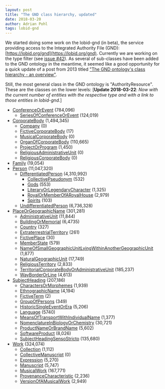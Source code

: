 ```yaml
---
layout: post
title: "The GND class hierarchy, updated"
date: 2018-03-20
author: Adrian Pohl
tags: lobid-gnd
---
```


We started doing some work on the lobid-gnd (in beta), the service providing access to the Integrated Authority File (GND): [https://lobid.org/gnd](https://lobid.org/gnd). Currently we are working on the type filter (see [issue #42](https://github.com/hbz/lobid-gnd/issues/42)). As several of sub-classes have been added to the GND ontology in the meantime, it seemed like a good opportunity for a quick update of a post from 2013 titled ["The GND ontology's class hierarchy - an overview"](https://wiki1.hbz-nrw.de/x/CIeW).

Still, the most general class in the GND ontology is "AuthorityResource". These are the classes on the lower levels: \[**Update 2018-03-22**: *Now with the current number of entities with the respective type and with a link to those entities in lobid-gnd.*]

- [ConferenceOrEvent](http://lobid.org/gnd/search?filter=type:ConferenceOrEvent) (784,096)
   - [SeriesOfConferenceOrEvent](http://lobid.org/gnd/search?filter=type:SeriesOfConferenceOrEvent) (124,019)
- [CorporateBody](http://lobid.org/gnd/search?filter=type:CorporateBody) (1,494,345)
   - [Company](http://lobid.org/gnd/search?filter=type:Company) (0)
   - [FictiveCorporateBody](http://lobid.org/gnd/search?filter=type:FictiveCorporateBody) (17)
   - [MusicalCorporateBody](http://lobid.org/gnd/search?filter=type:MusicalCorporateBody) (0)
   - [OrganOfCorporateBody](http://lobid.org/gnd/search?filter=type:OrganOfCorporateBody) (110,665)
   - [ProjectOrProgram](http://lobid.org/gnd/search?filter=type:ProjectOrProgram) (1,450)
   - [ReligiousAdministrativeUnit](http://lobid.org/gnd/search?filter=type:ReligiousAdministrativeUnit) (0)
   - [ReligiousCorporateBody](http://lobid.org/gnd/search?filter=type:ReligiousCorporateBody) (0)
- [Family](http://lobid.org/gnd/search?filter=type:Family) (19,054)
- [Person](http://lobid.org/gnd/search?filter=type:Person) (11,047,320)
   - [DifferentiatedPerson](http://lobid.org/gnd/search?filter=type:DifferentiatedPerson) (4,310,992)
      - [CollectivePseudonym](http://lobid.org/gnd/search?filter=type:CollectivePseudonym) (532)
      - [Gods](http://lobid.org/gnd/search?filter=type:Gods) (553)
      - [LiteraryOrLegendaryCharacter](http://lobid.org/gnd/search?filter=type:LiteraryOrLegendaryCharacter) (1,325)
      - [RoyalOrMemberOfARoyalHouse](http://lobid.org/gnd/search?filter=type:RoyalOrMemberOfARoyalHouse) (2,979)
      - [Spirits](http://lobid.org/gnd/search?filter=type:Spirits) (103)
   - [UndifferentiatedPerson](http://lobid.org/gnd/search?filter=type:UndifferentiatedPerson) (6,736,328)
- [PlaceOrGeographicName](http://lobid.org/gnd/search?filter=type:PlaceOrGeographicName) (301,281)
   - [AdministrativeUnit](http://lobid.org/gnd/search?filter=type:AdministrativeUnit) (11,844)
   - [BuildingOrMemorial](http://lobid.org/gnd/search?filter=type:BuildingOrMemorial) (6,4735)
   - [Country](http://lobid.org/gnd/search?filter=type:Country) (327)
   - [ExtraterrestrialTerritory](http://lobid.org/gnd/search?filter=type:ExtraterrestrialTerritory) (261)
   - [FictivePlace](http://lobid.org/gnd/search?filter=type:FictivePlace) (30)
   - [MemberState](http://lobid.org/gnd/search?filter=type:MemberState) (579)
   - [NameOfSmallGeographicUnitLyingWithinAnotherGeographicUnit](http://lobid.org/gnd/search?filter=type:NameOfSmallGeographicUnitLyingWithinAnotherGeographicUnit) (1,877)
   - [NaturalGeographicUnit](http://lobid.org/gnd/search?filter=type:NaturalGeographicUnit) (17,749)
   - [ReligiousTerritory](http://lobid.org/gnd/search?filter=type:ReligiousTerritory) (2,833)
   - [TerritorialCorporateBodyOrAdministrativeUnit](http://lobid.org/gnd/search?filter=type:TerritorialCorporateBodyOrAdministrativeUnit) (185,237)
   - [WayBorderOrLine](http://lobid.org/gnd/search?filter=type:WayBorderOrLine) (4,613)
- [SubjectHeading](http://lobid.org/gnd/search?filter=type:SubjectHeading) (207,186)
   - [CharactersOrMorphemes](http://lobid.org/gnd/search?filter=type:CharactersOrMorphemes) (1,939)
   - [EthnographicName](http://lobid.org/gnd/search?filter=type:EthnographicName) (4,194)
   - [FictiveTerm](http://lobid.org/gnd/search?filter=type:FictiveTerm) (2)
   - [GroupOfPersons](http://lobid.org/gnd/search?filter=type:GroupOfPersons) (349)
   - [HistoricSingleEventOrEra](http://lobid.org/gnd/search?filter=type:HistoricSingleEventOrEra) (5,206)
   - [Language](http://lobid.org/gnd/search?filter=type:Language) (5740)
   - [MeansOfTransportWithIndividualName](http://lobid.org/gnd/search?filter=type:MeansOfTransportWithIndividualName) (1,377)
   - [NomenclatureInBiologyOrChemistry](http://lobid.org/gnd/search?filter=type:NomenclatureInBiologyOrChemistry) (30,721)
   - [ProductNameOrBrandName](http://lobid.org/gnd/search?filter=type:ProductNameOrBrandName) (5,602)
   - [SoftwareProduct](http://lobid.org/gnd/search?filter=type:SoftwareProduct) (8,026)
   - [SubjectHeadingSensoStricto](http://lobid.org/gnd/search?filter=type:SubjectHeadingSensoStricto) (135,680)
- [Work](http://lobid.org/gnd/search?filter=type:Work) (324,074)
   - [Collection](http://lobid.org/gnd/search?filter=type:Collection) (1,112)
   - [CollectiveManuscript](http://lobid.org/gnd/search?filter=type:CollectiveManuscript) (0)
   - [Expression](http://lobid.org/gnd/search?filter=type:Expression) (5,270)
   - [Manuscript](http://lobid.org/gnd/search?filter=type:Manuscript) (5,747)
   - [MusicalWork](http://lobid.org/gnd/search?filter=type:MusicalWork) (167,771)
   - [ProvenanceCharacteristic](http://lobid.org/gnd/search?filter=type:ProvenanceCharacteristic) (2,236)
   - [VersionOfAMusicalWork](http://lobid.org/gnd/search?filter=type:VersionOfAMusicalWork) (2,949)
